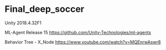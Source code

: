 # Final_deep_soccer


Unity 2018.4.32F1

ML-Agent Release 15
https://github.com/Unity-Technologies/ml-agents

Behavior Tree - X_Node
https://www.youtube.com/watch?v=MQEnrwAswr8
